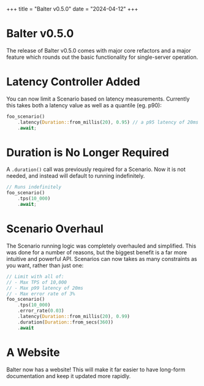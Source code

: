 +++
title = "Balter v0.5.0"
date = "2024-04-12"
+++

# Balter v0.5.0

The release of Balter v0.5.0 comes with major core refactors and a major feature which rounds out the basic functionality for single-server operation.

# Latency Controller Added

You can now limit a Scenario based on latency measurements. Currently this takes both a latency value as well as a quantile (eg. p90):

```rust
foo_scenario()
    .latency(Duration::from_millis(20), 0.95) // a p95 latency of 20ms
    .await;
```

# Duration is No Longer Required

A `.duration()` call was previously required for a Scenario. Now it is not needed, and instead will default to running indefinitely.

```rust
// Runs indefinitely
foo_scenario()
    .tps(10_000)
    .await;
```

# Scenario Overhaul

The Scenario running logic was completely overhauled and simplified. This was done for a number of reasons, but the biggest benefit is a far more intuitive and powerful API. Scenarios can now takes as many constraints as you want, rather than just one:
```rust
// Limit with all of:
// - Max TPS of 10,000
// - Max p99 latency of 20ms
// - Max error rate of 3%
foo_scenario()
    .tps(10_000)
    .error_rate(0.03)
    .latency(Duration::from_millis(20), 0.99)
    .duration(Duration::from_secs(360))
    .await
```

# A Website

Balter now has a website! This will make it far easier to have long-form documentation and keep it updated more rapidly.
